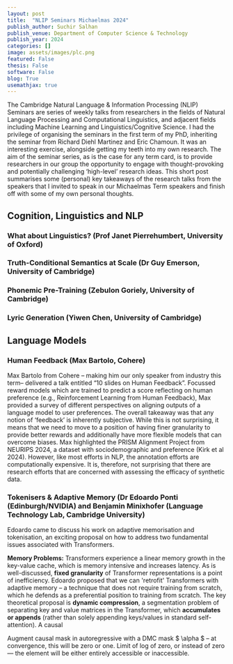 ```yaml
---
layout: post
title:  "NLIP Seminars Michaelmas 2024"
publish_author: Suchir Salhan
publish_venue: Department of Computer Science & Technology
publish_year: 2024
categories: []
image: assets/images/plc.png
featured: False
thesis: False
software: False
blog: True
usemathjax: true
---
```

<script id="MathJax-script" async src="https://cdn.jsdelivr.net/npm/mathjax@3/es5/tex-mml-chtml.js"></script>

The Cambridge Natural Language & Information Processing (NLIP) Seminars are series of weekly talks from researchers in the fields of Natural Language Processing and Computational Linguistics, and adjacent fields including Machine Learning and Linguistics/Cognitive Science. I had the privilege of organising the seminars in the first term of my PhD, inheriting the seminar from Richard Diehl Martinez and Eric Chamoun. It was an interesting exercise, alongside getting my teeth into my own research. The aim of the seminar series, as is the case for any term card, is to provide researchers in our group the opportunity to engage with thought-provoking and potentially challenging ‘high-level’ research ideas. This short post summarises some (personal) key takeaways of the research talks from the speakers that I invited to speak in our Michaelmas Term speakers and finish off with some of my own personal thoughts. 


<h2 class="font-weight-bold mb-4 serif-font"> Cognition, Linguistics and NLP </h2>

<h3 class="font-weight-bold mb-4 serif-font">What about Linguistics? (Prof Janet Pierrehumbert, University of Oxford)</h3>


 <h3 class="font-weight-bold mb-4 serif-font"> Truth-Conditional Semantics at Scale 
 (Dr Guy Emerson, University of Cambridge)</h3>

 <h3 class="font-weight-bold mb-4 serif-font"> Phonemic Pre-Training  (Zebulon Goriely, University of Cambridge)</h3>

 <h3 class="font-weight-bold mb-4 serif-font"> Lyric Generation  (Yiwen Chen, University of Cambridge)</h3>

<h2 class="font-weight-bold mb-4 serif-font"> Language Models  </h2>

<h3 class="font-weight-bold mb-4 serif-font"> Human Feedback (Max Bartolo, Cohere)</h3>

Max Bartolo from Cohere – making him our only speaker from industry this term– delivered a talk entitled “10 slides on Human Feedback”. Focussed reward models which are trained to predict a score reflecting on human preference (e.g., Reinforcement Learning from Human Feedback), Max provided a survey of different perspectives on aligning outputs of a language model to user preferences. The overall takeaway was that any notion of ‘feedback’ is inherently subjective. While this is not surprising, it means that we need to move to a position of having finer granularity to provide better rewards and additionally have more flexible models that can overcome biases. Max highlighted the PRISM Alignment Project from NEURIPS 2024, a dataset with sociodemographic and preference (Kirk et al 2024). However, like most efforts in NLP, the annotation efforts are computationally expensive. It is, therefore, not surprising that there are research efforts that are concerned with assessing the efficacy of synthetic data.  

<h3 class="font-weight-bold mb-4 serif-font"> Tokenisers & Adaptive Memory (Dr Edoardo Ponti (Edinburgh/NVIDIA) and Benjamin Minixhofer (Language Technology Lab, Cambridge University)</h3>

Edoardo came to discuss his work on adaptive memorisation and tokenisation, an exciting proposal on how to address two fundamental issues associated with Transformers. 

**Memory Problems:**  Transformers experience a linear memory growth in the key-value cache, which is memory intensive and increases latency. As is well-discussed, **fixed granularity** of Transformer representations is a point of inefficiency.  Edoardo proposed that we can 'retrofit' Transformers with adaptive memory – a technique that does not require training from scratch, which he defends as a preferential position to training from scratch. The key theoretical proposal is **dynamic compression**, a segmentation problem of separating key and value matrices in the Transformer, which **accumulates or appends** (rather than solely appending keys/values in standard self-attention). A causal 


Augment causal mask in autoregressive with a DMC mask $ \alpha $ – at convergence, this will be zero or one. Limit of log of zero, or instead of zero — the element will be either entirely accessible or inaccessible. 

